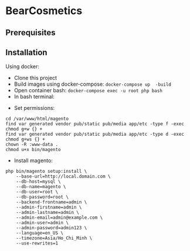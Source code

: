 # BearCosmetics

## Prerequisites


## Installation
Using docker:
- Clone this project
- Build images using docker-compose:
`docker-compose up  -build`
- Open container bash:
`docker-compose exec -u root php bash`
- In bash terminal:
* Set permissions:
```
cd /var/www/html/magento
find var generated vendor pub/static pub/media app/etc -type f -exec chmod g+w {} +
find var generated vendor pub/static pub/media app/etc -type d -exec chmod g+ws {} +
chown -R :www-data . 
chmod u+x bin/magento
```
* Install magento:
```
php bin/magento setup:install \
    --base-url=http://local.domain.com \
    --db-host=mysql \
    --db-name=magento \
    --db-user=root \
    --db-password=root \
    --backend-frontname=admin \
    --admin-firstname=admin \
    --admin-lastname=admin \
    --admin-email=admin@example.com \
    --admin-user=admin \
    --admin-password=admin123 \
    --language=en_US \
    --timezone=Asia/Ho_Chi_Minh \
    --use-rewrites=1
```
